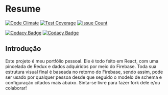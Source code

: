 # Resume

[![Code Climate](https://codeclimate.com/github/akamuraasai/resume/badges/gpa.svg)](https://codeclimate.com/github/akamuraasai/resume)
[![Test Coverage](https://codeclimate.com/github/akamuraasai/resume/badges/coverage.svg)](https://codeclimate.com/github/akamuraasai/resume/coverage)
[![Issue Count](https://codeclimate.com/github/akamuraasai/resume/badges/issue_count.svg)](https://codeclimate.com/github/akamuraasai/resume)

[![Codacy Badge](https://api.codacy.com/project/badge/Grade/d9ade6d54df140eba5bed3ac90844e3c)](https://www.codacy.com/app/akamuraasai/resume?utm_source=github.com&amp;utm_medium=referral&amp;utm_content=akamuraasai/resume&amp;utm_campaign=Badge_Grade) [![Codacy Badge](https://api.codacy.com/project/badge/Coverage/d9ade6d54df140eba5bed3ac90844e3c)](https://www.codacy.com/app/akamuraasai/resume?utm_source=github.com&utm_medium=referral&utm_content=akamuraasai/resume&utm_campaign=Badge_Coverage)

## Introdução
Este projeto é meu portfólio pessoal. Ele é todo feito em React, com uma pincelada de Redux e dados adquiridos por meio do Firebase. Toda sua estrutura visual final é baseada no retorno do Firebase, sendo assim, pode ser usado por qualquer pessoa desde que seguido o modelo de schema e configuração citados mais abaixo. Sinta-se livre para fazer fork dele e/ou colaborar!